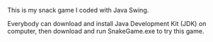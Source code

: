 This is my snack game I coded with Java Swing.

Everybody can download and install Java Development Kit (JDK) on computer, then download and run SnakeGame.exe to try this game.
